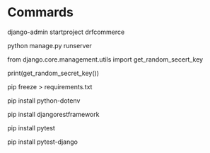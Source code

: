 # Commards

django-admin startproject drfcommerce

python manage.py runserver

from django.core.management.utils import get_random_secert_key

print(get_random_secret_key())

pip freeze > requirements.txt

pip install python-dotenv

pip install djangorestframework

pip install pytest

pip install pytest-django